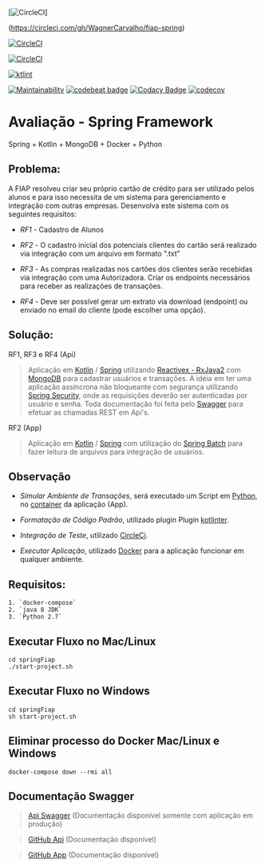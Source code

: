 
[![CircleCI](https://circleci.com/gh/WagnerCarvalho/fiap-spring.svg?style=svg)]


(https://circleci.com/gh/WagnerCarvalho/fiap-spring)

[![CircleCI](https://circleci.com/gh/caueferreira/akka-bank.svg?style=svg)](https://circleci.com/gh/caueferreira/akka-bank) 



[![CircleCI](https://circleci.com/gh/caueferreira/akka-bank.svg?style=svg)](https://circleci.com/gh/caueferreira/akka-bank) 



[![ktlint](https://img.shields.io/badge/code%20style-%E2%9D%A4-FF4081.svg)](https://ktlint.github.io/)

[![Maintainability](https://api.codeclimate.com/v1/badges/6df8d9d2452bbe235682/maintainability)](https://codeclimate.com/github/caueferreira/akka-bank/maintainability) 
[![codebeat badge](https://codebeat.co/badges/c03cd996-266b-4601-a1ca-e7185407578a)](https://codebeat.co/projects/github-com-caueferreira-akka-bank-master) 
[![Codacy Badge](https://api.codacy.com/project/badge/Grade/2b7a211714e64697bc5f581082479182)](https://www.codacy.com/manual/caueferreira/akka-bank?utm_source=github.com&amp;utm_medium=referral&amp;utm_content=caueferreira/akka-bank&amp;utm_campaign=Badge_Grade) 
[![codecov](https://codecov.io/gh/caueferreira/akka-bank/branch/master/graph/badge.svg)](https://codecov.io/gh/caueferreira/akka-bank)

# Avaliação - Spring Framework

Spring + Kotlin + MongoDB + Docker + Python

## Problema:

A FIAP resolveu criar seu próprio cartão de crédito para ser utilizado pelos
alunos e para isso necessita de um sistema para gerenciamento e
integração com outras empresas. Desenvolva este sistema com os
seguintes requisitos:

*   *RF1* - Cadastro de Alunos
    
*   *RF2* - O cadastro inicial dos potenciais clientes do cartão será realizado via
      integração com um arquivo em formato ".txt"
      
*   *RF3* - As compras realizadas nos cartões dos clientes serão recebidas via
    integração com uma Autorizadora. Criar os endpoints necessários para
    receber as realizações de transações.
    
*   *RF4* - Deve ser possível gerar um extrato via download (endpoint) ou
      enviado no email do cliente (pode escolher uma opção).
   


## Solução:

RF1, RF3 e RF4 (Api)
> Aplicação em [Kotlin](https://kotlinlang.org/) / [Spring](https://spring.io/projects/spring-framework) utilizando [Reactivex - RxJava2](http://reactivex.io/) com [MongoDB](https://www.mongodb.com/) para cadastrar usuários e transações.
A idéia em ter uma aplicação assíncrona não bloqueante com segurança utilizando [Spring Security](https://spring.io/projects/spring-security), onde as requisições deverão ser autenticadas por usuário e senha. Toda documentação foi feita pelo
[Swagger](https://github.com/wordnik/swagger-spec) para efetuar as chamadas REST em Api's.

RF2 (App)
> Aplicação em [Kotlin](https://kotlinlang.org/) / [Spring](https://spring.io/projects/spring-boot) com utilização do [Spring Batch](https://spring.io/projects/spring-batch) para fazer leitura de arquivos para integração de usuários.

## Observação 
*   *Simular Ambiente de Transações*, será executado um Script em [Python](https://www.python.org/), no [container](https://www.docker.com/resources/what-container) da aplicação (App).

*   *Formatação de Código Padrão*, utilizado plugin Plugin [kotlinter](https://plugins.gradle.org/plugin/org.jmailen.kotlinter/1.19.0).

*   *Integração de Teste*, utilizado [CircleCi](https://circleci.com/).

*   *Executar Aplicação*, utilizado [Docker](https://www.docker.com/) para a aplicação funcionar em qualquer ambiente.


## Requisitos:
```
1. `docker-compose`
2. `java 8 JDK`
3. `Python 2.7`
```

## Executar Fluxo no Mac/Linux
```
cd springFiap
./start-project.sh
```

## Executar Fluxo no Windows
```
cd springFiap
sh start-project.sh
```

## Eliminar processo do Docker Mac/Linux e Windows
```
docker-compose down --rmi all
```

## Documentação Swagger
> [Api Swagger](http://localhost:5000/swagger-ui.html) (Documentação disponível somente com aplicação em produção)


> [GitHub Api](https://github.com/WagnerCarvalho/fiap-spring/blob/master/api/README.md) (Documentação disponível)


> [GitHub App](https://github.com/WagnerCarvalho/fiap-spring/blob/master/app/README.md) (Documentação disponível)




